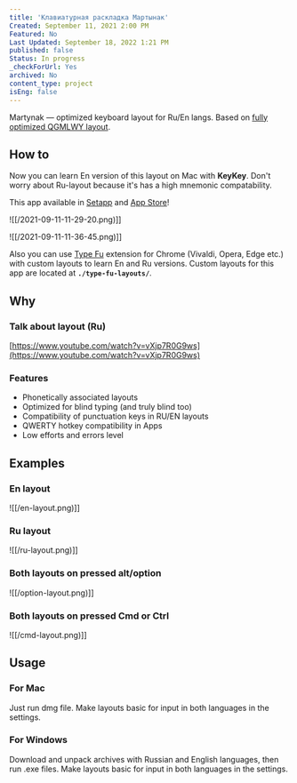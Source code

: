 ```yaml
---
title: 'Клавиатурная раскладка Мартынак'
Created: September 11, 2021 2:00 PM
Featured: No
Last Updated: September 18, 2022 1:21 PM
published: false
Status: In progress
_checkForUrl: Yes
archived: No
content_type: project
isEng: false
---
```


Martynak — optimized keyboard layout for Ru/En langs. Based on [fully optimized QGMLWY layout](http://mkweb.bcgsc.ca/carpalx/?full_optimization).

## **How to**

Now you can learn En version of this layout on Mac with **KeyKey**. Don't worry about Ru-layout because it's has a high mnemonic compatability.

This app available in [Setapp](https://setapp.com/ru/apps/keykey-typing-tutor) and [App Store](https://apps.apple.com/ru/app/keykey-%D0%BA%D0%BB%D0%B0%D0%B2%D0%B8%D0%B0%D1%82%D1%83%D1%80%D0%BD%D1%8B%D0%B9-%D1%82%D1%80%D0%B5%D0%BD%D0%B0%D0%B6%D1%91%D1%80/id1035137927?mt=12)!

![[/2021-09-11-11-29-20.png)]]

![[/2021-09-11-11-36-45.png)]]

Also you can use [Type Fu](https://type-fu.com/) extension for Chrome (Vivaldi, Opera, Edge etc.) with custom layouts to learn En and Ru versions. Custom layouts for this app are located at **`./type-fu-layouts/`**.

## **Why**

### **Talk about layout (Ru)**

[https://www.youtube.com/watch?v=vXjp7R0G9ws](https://www.youtube.com/watch?v=vXjp7R0G9ws)

### **Features**

- Phonetically associated layouts
- Optimized for blind typing (and truly blind too)
- Compatibility of punctuation keys in RU/EN layouts
- QWERTY hotkey compatibility in Apps
- Low efforts and errors level

## **Examples**

### **En layout**

![[/en-layout.png)]]

### **Ru layout**

![[/ru-layout.png)]]

### **Both layouts on pressed alt/option**

![[/option-layout.png)]]

### **Both layouts on pressed Cmd or Ctrl**

![[/cmd-layout.png)]]

## **Usage**

### **For Mac**

Just run dmg file. Make layouts basic for input in both languages in the settings.

### **For Windows**

Download and unpack archives with Russian and English languages, then run .еxe files. Make layouts basic for input in both languages in the settings.